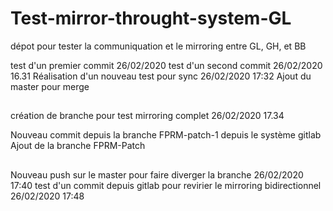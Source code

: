 # Test-mirror-throught-system-GL
dépot pour tester la communiquation et le mirroring entre GL, GH, et BB

test d'un premier commit 26/02/2020 
test d'un second  commit 26/02/2020 16.31
Réalisation d'un nouveau test pour sync 26/02/2020 17:32
Ajout du master pour merge
##
création de branche pour test mirroring complet 26/02/2020 17.34

Nouveau commit depuis la branche FPRM-patch-1 depuis le système gitlab
Ajout de la branche FPRM-Patch
##
###
Nouveau push sur le master pour faire diverger la branche 26/02/2020 17:40
test d'un commit depuis gitlab pour revirier le mirroring bidirectionnel 26/02/2020 17:48
###
